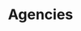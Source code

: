 ---
layout: proto/agencies
categories: [prototype]
title: Agencies
type: [sub-nav-item, prototype]
permalink: /prototype/agencies/
description:

cards:
 - title: USDA  
   img: /assets/icons/agencies/USDA-41px.png
   alt: USDA 
 - title: DOC  
   img: /assets/icons/agencies/DOC-41px.png
   alt: DOC
 - title: DOD   
   img: /assets/icons/agencies/DOD-41px.png
   alt: DOD 
 - title: DOE   
   img: /assets/icons/agencies/DOE-41px.png
   alt: DOE
 - title: HHS  
   img: /assets/icons/agencies/HHS-41px.png
   alt: HHS 
 - title: DOI  
   img: /assets/icons/agencies/DOI-41px.png
   alt: DOI 
 - title: DOS
   img: /assets/icons/agencies/DOS-41px.png
   alt: DOS 
 - title: DOT  
   img: /assets/icons/agencies/DOT-41px.png
   alt: DOT
 - title: EPA 
   img: /assets/icons/agencies/EPA-41px.png
   alt: EPA 
 - title: NASA  
   img: /assets/icons/agencies/NASA-41px.png
   alt: NASA 
 - title: NSF 
   img: /assets/icons/agencies/NSF-41px.png
   alt: NSF 
 - title: SI  
   img: /assets/icons/agencies/SI-41px.png
   alt: SI 
 - title: USAID   
   img: /assets/icons/agencies/USAID-41px.png
   alt: USAID 
---